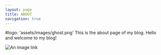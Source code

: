 ```yaml
---
layout: page
title: ABOUT
navigation: true
---
```

#logo: 'assets/images/ghost.png'
This is the about page of my blog.
Hello and welcome to my blog!

![An image link](/screen1.png)
